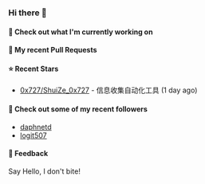 ### Hi there 👋

#### 👷 Check out what I'm currently working on

#### 🔨 My recent Pull Requests


#### ⭐ Recent Stars

- [0x727/ShuiZe_0x727](https://github.com/0x727/ShuiZe_0x727) - 信息收集自动化工具 (1 day ago)

#### 👯 Check out some of my recent followers

- [daphnetd](https://github.com/daphnetd)
- [logit507](https://github.com/logit507)

#### 💬 Feedback

Say Hello, I don't bite!